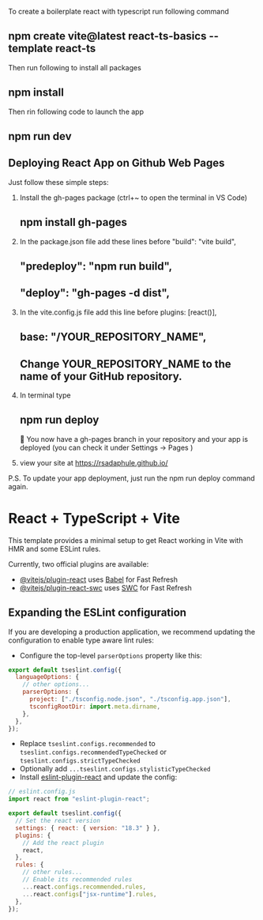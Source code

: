 To create a boilerplate react with typescript run following command

## npm create vite@latest react-ts-basics --template react-ts

Then run following to install all packages

## npm install

Then rin following code to launch the app

## npm run dev

## Deploying React App on Github Web Pages

Just follow these simple steps:

1. Install the gh-pages package (ctrl+~ to open the terminal in VS Code)
   ## npm install gh-pages
2. In the package.json file add these lines before "build": "vite build",
   ## "predeploy": "npm run build",
   ## "deploy": "gh-pages -d dist",
3. In the vite.config.js file add this line before plugins: [react()],

   ## base: "/YOUR_REPOSITORY_NAME",

   ## Change YOUR_REPOSITORY_NAME to the name of your GitHub repository.

4. In terminal type
   ## npm run deploy
   🎉 You now have a gh-pages branch in your repository and your app is deployed (you can check it under Settings -> Pages )
5. view your site at https://rsadaphule.github.io/<github repo name>

P.S. To update your app deployment, just run the npm run deploy command again.

# React + TypeScript + Vite

This template provides a minimal setup to get React working in Vite with HMR and some ESLint rules.

Currently, two official plugins are available:

- [@vitejs/plugin-react](https://github.com/vitejs/vite-plugin-react/blob/main/packages/plugin-react/README.md) uses [Babel](https://babeljs.io/) for Fast Refresh
- [@vitejs/plugin-react-swc](https://github.com/vitejs/vite-plugin-react-swc) uses [SWC](https://swc.rs/) for Fast Refresh

## Expanding the ESLint configuration

If you are developing a production application, we recommend updating the configuration to enable type aware lint rules:

- Configure the top-level `parserOptions` property like this:

```js
export default tseslint.config({
  languageOptions: {
    // other options...
    parserOptions: {
      project: ["./tsconfig.node.json", "./tsconfig.app.json"],
      tsconfigRootDir: import.meta.dirname,
    },
  },
});
```

- Replace `tseslint.configs.recommended` to `tseslint.configs.recommendedTypeChecked` or `tseslint.configs.strictTypeChecked`
- Optionally add `...tseslint.configs.stylisticTypeChecked`
- Install [eslint-plugin-react](https://github.com/jsx-eslint/eslint-plugin-react) and update the config:

```js
// eslint.config.js
import react from "eslint-plugin-react";

export default tseslint.config({
  // Set the react version
  settings: { react: { version: "18.3" } },
  plugins: {
    // Add the react plugin
    react,
  },
  rules: {
    // other rules...
    // Enable its recommended rules
    ...react.configs.recommended.rules,
    ...react.configs["jsx-runtime"].rules,
  },
});
```
